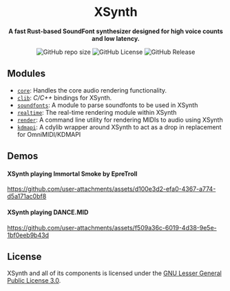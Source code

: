 <h1 align="center">XSynth</h1>
<p align="center"><b>A fast Rust-based SoundFont synthesizer designed for high voice counts and low latency.</b></p>
<p align="center">
<img alt="GitHub repo size" src="https://img.shields.io/github/repo-size/BlackMIDIDevs/xsynth">
<img alt="GitHub License" src="https://img.shields.io/github/license/BlackMIDIDevs/xsynth">
<img alt="GitHub Release" src="https://img.shields.io/github/v/release/BlackMIDIDevs/xsynth">
</p>

## Modules

- [`core`](https://github.com/BlackMIDIDevs/xsynth/tree/master/core): Handles the core audio rendering functionality.
- [`clib`](https://github.com/BlackMIDIDevs/xsynth/tree/master/clib): _C/C++_ bindings for XSynth.
- [`soundfonts`](https://github.com/BlackMIDIDevs/xsynth/tree/master/soundfonts): A module to parse soundfonts to be used in XSynth
- [`realtime`](https://github.com/BlackMIDIDevs/xsynth/tree/master/realtime): The real-time rendering module within XSynth
- [`render`](https://github.com/BlackMIDIDevs/xsynth/tree/master/render): A command line utility for rendering MIDIs to audio using XSynth
- [`kdmapi`](https://github.com/BlackMIDIDevs/xsynth/tree/master/render): A cdylib wrapper around XSynth to act as a drop in replacement for OmniMIDI/KDMAPI

## Demos

#### XSynth playing Immortal Smoke by EpreTroll

https://github.com/user-attachments/assets/d100e3d2-efa0-4367-a774-d5a171ac0bf8

#### XSynth playing DANCE.MID

https://github.com/user-attachments/assets/f509a36c-6019-4d38-9e5e-1bf0eeb9b43d

## License

XSynth and all of its components is licensed under the [GNU Lesser General Public License 3.0](https://www.gnu.org/licenses/lgpl-3.0.en.html#license-text).
